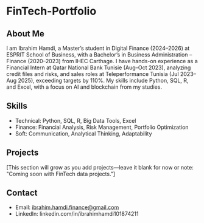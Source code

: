 # FinTech-Portfolio
## About Me
I am Ibrahim Hamdi, a Master’s student in Digital Finance (2024–2026) at ESPRIT School of Business, with a Bachelor’s in Business Administration – Finance (2020–2023) from IHEC Carthage. I have hands-on experience as a Financial Intern at Qatar National Bank Tunisie (Aug–Oct 2023), analyzing credit files and risks, and sales roles at Teleperformance Tunisia (Jul 2023–Aug 2025), exceeding targets by 110%. My skills include Python, SQL, R, and Excel, with a focus on AI and blockchain from my studies.

## Skills
- Technical: Python, SQL, R, Big Data Tools, Excel
- Finance: Financial Analysis, Risk Management, Portfolio Optimization
- Soft: Communication, Analytical Thinking, Adaptability

## Projects
[This section will grow as you add projects—leave it blank for now or note: "Coming soon with FinTech data projects."]

## Contact
- Email: ibrahim.hamdi.finance@gmail.com
- LinkedIn: linkedin.com/in/ibrahimhamdi101874211
